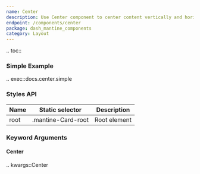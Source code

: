 ```yaml
---
name: Center
description: Use Center component to center content vertically and horizontally.
endpoint: /components/center
package: dash_mantine_components
category: Layout
---
```


.. toc::

### Simple Example

.. exec::docs.center.simple

### Styles API

| Name | Static selector    | Description  |
|------|--------------------|--------------|
| root | .mantine-Card-root | Root element |

### Keyword Arguments

#### Center

.. kwargs::Center
